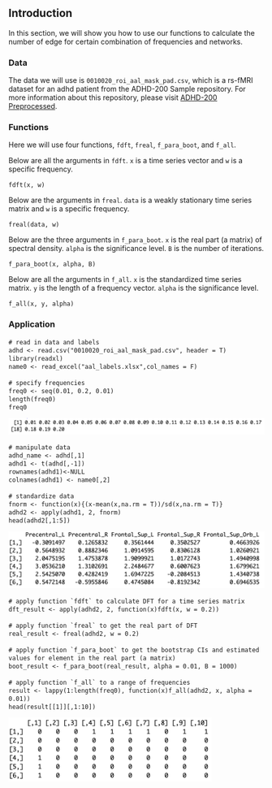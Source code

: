 ## Introduction

In this section, we will show you how to use our functions to calculate the number of edge for certain combination of frequencies and networks. 

### Data

The data we will use is `0010020_roi_aal_mask_pad.csv`, which is a rs-fMRI dataset for an adhd patient from the ADHD-200 Sample repository. For more information about this repository, please visit [ADHD-200 Preprocessed](preprocessed-connectomes-project.org/adhd200/).

### Functions

Here we will use four functions, `fdft`, `freal`, `f_para_boot`, and `f_all`.

Below are all the arguments in `fdft`. `x` is a time series vector and `w` is a specific frequency.

```{}
fdft(x, w)
```

Below are the arguments in `freal`. `data` is a weakly stationary time series matrix and `w` is a specific frequency.

```{}
freal(data, w)
```

Below are the three arguments in `f_para_boot`. `x` is the real part (a matrix) of spectral density. `alpha` is the significance level. `B` is the number of iterations.

```{}
f_para_boot(x, alpha, B)
```

Below are all the arguments in `f_all`. `x` is the standardized time series matrix. `y` is the length of a frequency vector. `alpha` is the significance level.

```{}
f_all(x, y, alpha)
```

### Application

```{}
# read in data and labels
adhd <- read.csv("0010020_roi_aal_mask_pad.csv", header = T)
library(readxl)
name0 <- read_excel("aal_labels.xlsx",col_names = F)

# specify frequencies
freq0 <- seq(0.01, 0.2, 0.01)
length(freq0)
freq0
```

<img src="docs/frequencies.png" width="600" />

```{}
# manipulate data
adhd_name <- adhd[,1]
adhd1 <- t(adhd[,-1])
rownames(adhd1)<-NULL
colnames(adhd1) <- name0[,2]

# standardize data
fnorm <- function(x){(x-mean(x,na.rm = T))/sd(x,na.rm = T)}
adhd2 <- apply(adhd1, 2, fnorm)
head(adhd2[,1:5])
```

<img src="docs/standardized.png" width="600" />

```{}
# apply function `fdft` to calculate DFT for a time series matrix
dft_result <- apply(adhd2, 2, function(x)fdft(x, w = 0.2))

# apply function `freal` to get the real part of DFT
real_result <- freal(adhd2, w = 0.2)

# apply function `f_para_boot` to get the bootstrap CIs and estimated values for element in the real part (a matrix)
boot_result <- f_para_boot(real_result, alpha = 0.01, B = 1000)

# apply function `f_all` to a range of frequencies
result <- lappy(1:length(freq0), function(x)f_all(adhd2, x, alpha = 0.01))
head(result[[1]][,1:10])
```

<img src="docs/table.png" width="400" />
